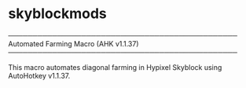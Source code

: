 # skyblockmods
───────────────────────────────────────────────
Automated Farming Macro (AHK v1.1.37)
───────────────────────────────────────────────

This macro automates diagonal farming in Hypixel Skyblock using AutoHotkey v1.1.37.
